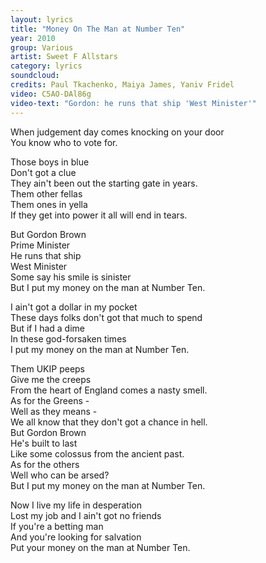 ```yaml
---
layout: lyrics
title: "Money On The Man at Number Ten"
year: 2010
group: Various
artist: Sweet F Allstars
category: lyrics
soundcloud: 
credits: Paul Tkachenko, Maiya James, Yaniv Fridel
video: C5AO-DAl86g
video-text: "Gordon: he runs that ship 'West Minister'"
---
```

When judgement day comes knocking on your door  
You know who to vote for.

Those boys in blue  
Don't got a clue  
They ain't been out the starting gate in years.  
Them other fellas  
Them ones in yella  
If they get into power it all will end in tears.  

But Gordon Brown  
Prime Minister  
He runs that ship  
West Minister  
Some say his smile is sinister  
But I put my money on the man at Number Ten.  

I ain't got a dollar in my pocket  
These days folks don't got that much to spend  
But if I had a dime  
In these god-forsaken times  
I put my money on the man at Number Ten.  
  
Them UKIP peeps  
Give me the creeps  
From the heart of England comes a nasty smell.  
As for the Greens -   
Well as they means -   
We all know that they don't got a chance in hell.  
But Gordon Brown  
He's built to last  
Like some colossus from the ancient past.  
As for the others  
Well who can be arsed?  
But I put my money on the man at Number Ten.  

Now I live my life in desperation  
Lost my job and I ain't got no friends  
If you're a betting man  
And you're looking for salvation  
Put your money on the man at Number Ten.  

